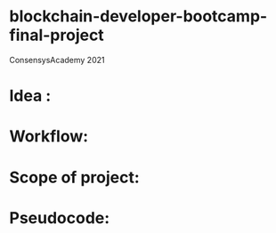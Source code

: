 # blockchain-developer-bootcamp-final-project
ConsensysAcademy 2021


# Idea : 

# Workflow:

# Scope of project:

# Pseudocode:
